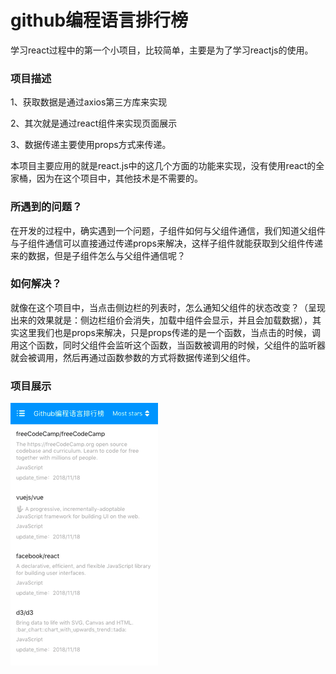 # github编程语言排行榜
学习react过程中的第一个小项目，比较简单，主要是为了学习reactjs的使用。
### 项目描述
1、获取数据是通过axios第三方库来实现

2、其次就是通过react组件来实现页面展示

3、数据传递主要使用props方式来传递。

本项目主要应用的就是react.js中的这几个方面的功能来实现，没有使用react的全家桶，因为在这个项目中，其他技术是不需要的。

### 所遇到的问题？
在开发的过程中，确实遇到一个问题，子组件如何与父组件通信，我们知道父组件与子组件通信可以直接通过传递props来解决，这样子组件就能获取到父组件传递来的数据，但是子组件怎么与父组件通信呢？

### 如何解决？
就像在这个项目中，当点击侧边栏的列表时，怎么通知父组件的状态改变？（呈现出来的效果就是：侧边栏组价会消失，加载中组件会显示，并且会加载数据），其实这里我们也是props来解决，只是props传递的是一个函数，当点击的时候，调用这个函数，同时父组件会监听这个函数，当函数被调用的时候，父组件的监听器就会被调用，然后再通过函数参数的方式将数据传递到父组件。
### 项目展示
![image](https://github.com/andyChenAn/github-ranking/blob/master/image/github-ranking.gif)
